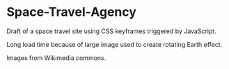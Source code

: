 # Space-Travel-Agency

Draft of a space travel site using CSS keyframes triggered by JavaScript.

Long load time because of large image used to create rotating Earth effect.

Images from Wikimedia commons.
